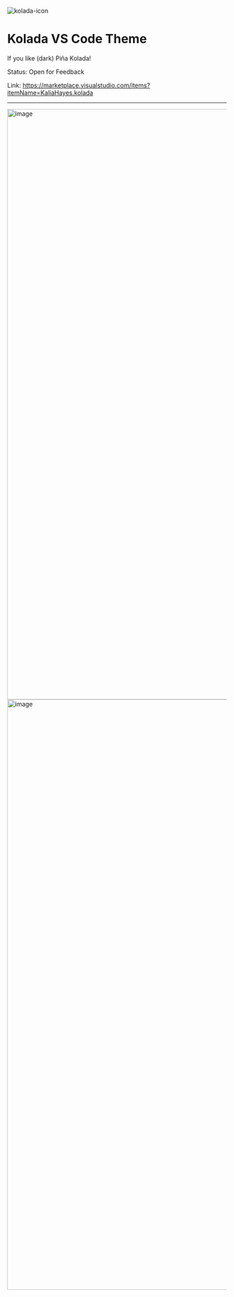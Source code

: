 ![kolada-icon](https://github.com/KaliaHayes/Kolada-VS-Code-Theme/assets/15077866/93c0a1eb-b68c-41ea-8108-cbda7ba41419)

# Kolada VS Code Theme

If you like (dark) Piña Kolada! 

Status: Open for Feedback

Link: https://marketplace.visualstudio.com/items?itemName=KaliaHayes.kolada

----

<img width="1354" alt="image" src="https://github.com/KaliaHayes/Kolada-VS-Code-Theme/assets/15077866/4d35a545-b627-44b8-86b3-38a4a5f8bee2">
<img width="1354" alt="image" src="https://github.com/KaliaHayes/Kolada-VS-Code-Theme/assets/15077866/71c235a1-8223-48e1-88d2-4cadaccea3f0">

